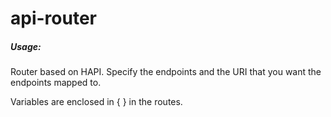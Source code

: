 api-router
==========


##### Usage:
Router based on HAPI. Specify the endpoints and the URI that you want the endpoints mapped to.

Variables are enclosed in { } in the routes.
